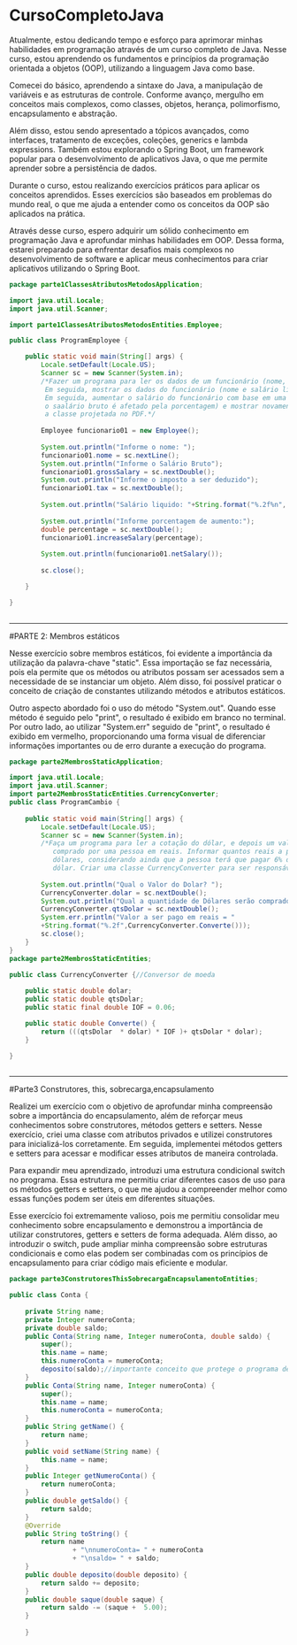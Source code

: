 # CursoCompletoJava
Atualmente, estou dedicando tempo e esforço para aprimorar minhas habilidades em programação através de um curso completo de Java. Nesse curso, estou aprendendo os fundamentos e princípios da programação orientada a objetos (OOP), utilizando a linguagem Java como base.

Comecei do básico, aprendendo a sintaxe do Java, a manipulação de variáveis e as estruturas de controle. Conforme avanço, mergulho em conceitos mais complexos, como classes, objetos, herança, polimorfismo, encapsulamento e abstração.

Além disso, estou sendo apresentado a tópicos avançados, como interfaces, tratamento de exceções, coleções, generics e lambda expressions. Também estou explorando o Spring Boot, um framework popular para o desenvolvimento de aplicativos Java, o que me permite aprender sobre a persistência de dados.

Durante o curso, estou realizando exercícios práticos para aplicar os conceitos aprendidos. Esses exercícios são baseados em problemas do mundo real, o que me ajuda a entender como os conceitos da OOP são aplicados na prática.

Através desse curso, espero adquirir um sólido conhecimento em programação Java e aprofundar minhas habilidades em OOP. Dessa forma, estarei preparado para enfrentar desafios mais complexos no desenvolvimento de software e aplicar meus conhecimentos para criar aplicativos utilizando o Spring Boot.

```java
package parte1ClassesAtributosMetodosApplication;

import java.util.Locale;
import java.util.Scanner;

import parte1ClassesAtributosMetodosEntities.Employee;

public class ProgramEmployee {

	public static void main(String[] args) {
		Locale.setDefault(Locale.US);
		Scanner sc = new Scanner(System.in);
		/*Fazer um programa para ler os dados de um funcionário (nome, salário bruto, e imposto).
		 Em seguida, mostrar os dados do funcionário (nome e salário liquido).
		 Em seguida, aumentar o salário do funcionário com base em uma porcentagem dada (somente 
		 o saalário bruto é afetado pela porcentagem) e mostrar novamente os dados do funcionário. Use 
		 a classe projetada no PDF.*/
		
		Employee funcionario01 = new Employee();
		
		System.out.println("Informe o nome: ");
		funcionario01.nome = sc.nextLine();
		System.out.println("Informe o Salário Bruto");
		funcionario01.grossSalary = sc.nextDouble();
		System.out.println("Informe o imposto a ser deduzido");
		funcionario01.tax = sc.nextDouble();
		
		System.out.println("Salário liquido: "+String.format("%.2f%n", funcionario01.netSalary()));
		
		System.out.println("Informe porcentagem de aumento:");
		double percentage = sc.nextDouble();
		funcionario01.increaseSalary(percentage);
		
		System.out.println(funcionario01.netSalary());		
		
		sc.close();

	}

}
 
```
---

#PARTE 2: Membros estáticos

Nesse exercício sobre membros estáticos, foi evidente a importância da utilização da palavra-chave "static". Essa importação se faz necessária, pois ela permite que os métodos ou atributos possam ser acessados sem a necessidade de se instanciar um objeto. Além disso, foi possível praticar o conceito de criação de constantes utilizando métodos e atributos estáticos.

Outro aspecto abordado foi o uso do método "System.out". Quando esse método é seguido pelo "print", o resultado é exibido em branco no terminal. Por outro lado, ao utilizar "System.err" seguido de "print", o resultado é exibido em vermelho, proporcionando uma forma visual de diferenciar informações importantes ou de erro durante a execução do programa.


```java
package parte2MembrosStaticApplication;

import java.util.Locale;
import java.util.Scanner;
import parte2MembrosStaticEntities.CurrencyConverter;
public class ProgramCambio {
	
	public static void main(String[] args) {
		Locale.setDefault(Locale.US);
		Scanner sc = new Scanner(System.in);
		/*Faça um programa para ler a cotação do dólar, e depois um valor em dólares a ser
           comprado por uma pessoa em reais. Informar quantos reais a pessoa vai pagar pelos 
           dólares, considerando ainda que a pessoa terá que pagar 6% de IOF sobre o valor em 
           dólar. Criar uma classe CurrencyConverter para ser responsável pelos cálculos.*/
		
		System.out.println("Qual o Valor do Dolar? ");
		CurrencyConverter.dolar = sc.nextDouble();
		System.out.println("Qual a quantidade de Dólares serão comprados?");
		CurrencyConverter.qtsDolar = sc.nextDouble();		
		System.err.println("Valor a ser pago em reais = "
		+String.format("%.2f",CurrencyConverter.Converte()));		
		sc.close();
	}
}
package parte2MembrosStaticEntities;

public class CurrencyConverter {//Conversor de moeda
	
	public static double dolar;
	public static double qtsDolar;
	public static final double IOF = 0.06;

	public static double Converte() {
		return (((qtsDolar  * dolar) * IOF )+ qtsDolar * dolar);
	}

}
 
```
---
#Parte3 Construtores, this, sobrecarga,encapsulamento

Realizei um exercício com o objetivo de aprofundar minha compreensão sobre a importância do encapsulamento, além de reforçar meus conhecimentos sobre construtores, métodos getters e setters. Nesse exercício, criei uma classe com atributos privados e utilizei construtores para inicializá-los corretamente. Em seguida, implementei métodos getters e setters para acessar e modificar esses atributos de maneira controlada.

Para expandir meu aprendizado, introduzi uma estrutura condicional switch no programa. Essa estrutura me permitiu criar diferentes casos de uso para os métodos getters e setters, o que me ajudou a compreender melhor como essas funções podem ser úteis em diferentes situações.

Esse exercício foi extremamente valioso, pois me permitiu consolidar meu conhecimento sobre encapsulamento e demonstrou a importância de utilizar construtores, getters e setters de forma adequada. Além disso, ao introduzir o switch, pude ampliar minha compreensão sobre estruturas condicionais e como elas podem ser combinadas com os princípios de encapsulamento para criar código mais eficiente e modular.

```java
package parte3ConstrutoresThisSobrecargaEncapsulamentoEntities;

public class Conta {
	
	private String name;
	private Integer numeroConta;
	private double saldo;
	public Conta(String name, Integer numeroConta, double saldo) {
		super();
		this.name = name;
		this.numeroConta = numeroConta;
		deposito(saldo);//importante conceito que protege o programa de mudanças futuras
	}
	public Conta(String name, Integer numeroConta) {
		super();
		this.name = name;
		this.numeroConta = numeroConta;
	}
	public String getName() {
		return name;
	}
	public void setName(String name) {
		this.name = name;
	}
	public Integer getNumeroConta() {
		return numeroConta;
	}
	public double getSaldo() {
		return saldo;
	}
	@Override
	public String toString() {
		return name
				+ "\nnumeroConta= " + numeroConta 		
				+ "\nsaldo= " + saldo;
	}
	public double deposito(double deposito) {
		return saldo += deposito;
	}
	public double saque(double saque) {
		return saldo -= (saque +  5.00);
	}
	
	}

```
